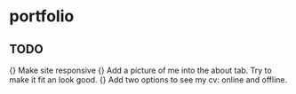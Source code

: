 # portfolio

## TODO

{} Make site responsive
{} Add a picture of me into the about tab. Try to make it fit an look good.
{} Add two options to see my cv: online and offline.
